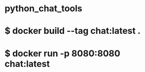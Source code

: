 python_chat_tools
====

# $ docker build --tag chat:latest .

# $ docker run -p 8080:8080 chat:latest
